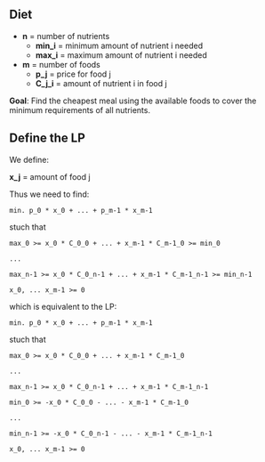 ## Diet

- **n** = number of nutrients
    - **min_i** = minimum amount of nutrient i needed
    - **max_i** = maximum amount of nutrient i needed
- **m** = number of foods
    - **p_j** = price for food j
    - **C_j_i** = amount of nutrient i in food j

**Goal**: Find the cheapest meal using the available foods to cover the minimum requirements of all nutrients.



## Define the LP

We define: 

**x_j** = amount of food j

Thus we need to find:

    min. p_0 * x_0 + ... + p_m-1 * x_m-1

stuch that

    max_0 >= x_0 * C_0_0 + ... + x_m-1 * C_m-1_0 >= min_0

    ...

    max_n-1 >= x_0 * C_0_n-1 + ... + x_m-1 * C_m-1_n-1 >= min_n-1

    x_0, ... x_m-1 >= 0

which is equivalent to the LP:

    min. p_0 * x_0 + ... + p_m-1 * x_m-1

stuch that

    max_0 >= x_0 * C_0_0 + ... + x_m-1 * C_m-1_0

    ...

    max_n-1 >= x_0 * C_0_n-1 + ... + x_m-1 * C_m-1_n-1

    min_0 >= -x_0 * C_0_0 - ... - x_m-1 * C_m-1_0

    ...

    min_n-1 >= -x_0 * C_0_n-1 - ... - x_m-1 * C_m-1_n-1

    x_0, ... x_m-1 >= 0